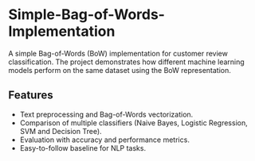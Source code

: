 # Simple-Bag-of-Words-Implementation
A simple Bag-of-Words (BoW) implementation for customer review classification. The project demonstrates how different machine learning models perform on the same dataset using the BoW representation.

## Features
- Text preprocessing and Bag-of-Words vectorization.
- Comparison of multiple classifiers (Naive Bayes, Logistic Regression, SVM and Decision Tree).
- Evaluation with accuracy and performance metrics.
- Easy-to-follow baseline for NLP tasks.
